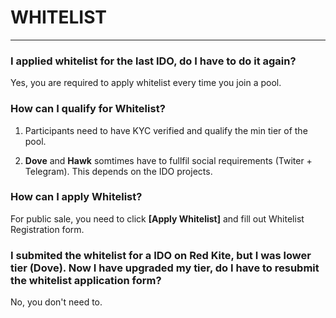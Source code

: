 # WHITELIST

---

<h3> I applied whitelist for the last IDO, do I have to do it again? </h3>

Yes, you are required to apply whitelist every time you join a pool.

<h3> How can I qualify for Whitelist? </h3>

1. Participants need to have KYC verified and qualify the min tier of the pool. 

2. **Dove** and **Hawk** somtimes have to fullfil social requirements (Twiter + Telegram). This depends on the IDO projects.

<h3> How can I apply Whitelist? </h3>

For public sale, you need to click **[Apply Whitelist]**  and fill out Whitelist Registration form.

<h3> I submited the whitelist for a IDO on Red Kite, but I was lower tier (Dove). Now I have upgraded my tier, do I have to resubmit the whitelist application form? </h3>

No, you don't need to.
